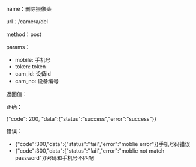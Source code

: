 name：删除摄像头

url：/camera/del

method：post

params：

* mobile: 手机号
* token: token
* cam_id: 设备id
* cam_no: 设备编号

返回值：

正确：

{"code": 200, "data":{"status":"success","error":"success"}}

错误：

* {"code":300,"data":{"status":"fail","error":"moblie error"}}手机号码错误
* {"code":300,"data":{"status":"fail","error":"moblie not match password"}}密码和手机号不匹配

